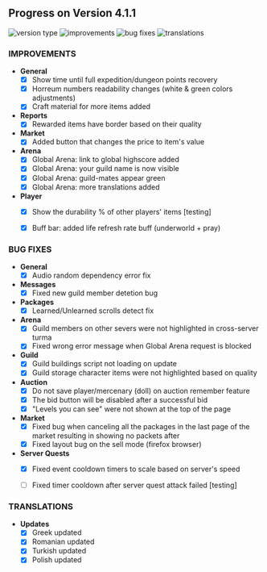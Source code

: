 ## Progress on Version 4.1.1

![version type](https://img.shields.io/badge/version-beta-yellow.svg?style=flat-square)
![improvements](https://img.shields.io/badge/improvements-11-green.svg?style=flat-square) ![bug fixes](https://img.shields.io/badge/bug%20fixes-14-red.svg?style=flat-square) ![translations](https://img.shields.io/badge/translations-4-blue.svg?style=flat-square)

### IMPROVEMENTS
- **General**
	- [x] Show time until full expedition/dungeon points recovery
	- [x] Horreum numbers readability changes (white & green colors adjustments)
	- [x] Craft material for more items added
- **Reports**
	- [x] Rewarded items have border based on their quality
- **Market**
	- [x] Added button that changes the price to item's value
- **Arena**
	- [x] Global Arena: link to global highscore added
	- [x] Global Arena: your guild name is now visible
	- [x] Global Arena: guild-mates appear green
	- [x] Global Arena: more translations added
- **Player**
	- [x] Show the durability % of other players' items [testing]
	- [x] Buff bar: added life refresh rate buff (underworld + pray)


### BUG FIXES
- **General**
	- [x] Audio random dependency error fix
- **Messages**
	- [x] Fixed new guild member detetion bug
- **Packages**
	- [x] Learned/Unlearned scrolls detect fix
- **Arena**
	- [x] Guild members on other severs were not highlighted in cross-server turma
	- [x] Fixed wrong error message when Global Arena request is blocked
- **Guild**
	- [x] Guild buildings script not loading on update
	- [x] Guild storage character items were not highlighted based on quality
- **Auction**
	- [x] Do not save player/mercenary (doll) on auction remember feature
	- [x] The bid button will be disabled after a successful bid
	- [x] "Levels you can see" were not shown at the top of the page
- **Market**
	- [x] Fixed bug when canceling all the packages in the last page of the market resulting in showing no packets after
	- [x] Fixed layout bug on the sell mode (firefox browser)
- **Server Quests**
	- [x] Fixed event cooldown timers to scale based on server's speed
	- [ ] Fixed timer cooldown after server quest attack failed [testing]


### TRANSLATIONS
-  **Updates**
	- [x] Greek updated
	- [x] Romanian updated
	- [x] Turkish updated
	- [x] Polish updated
